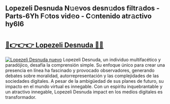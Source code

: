 ## Lopezeli Desnuda N𝚞𝚎vos desn𝚞dos filtr𝚊dos - Parts-6Yh F𝚘tos vid𝚎o - C𝚘ntenido atr𝚊ctivo hy6I6

# <h2><a href="http://mb1ubi.tromn.icu/?c=Lopezeli+Desnuda">🔗👉👉👉 Lopezeli Desnuda 🔗🔗</a></h2>

[![Lopezeli Desnuda nuevo](https://i.imgur.com/pEAQMta.gif)](http://mb1ubi.tromn.icu/?c=Lopezeli+Desnuda)
Lopezeli Desnuda, un individuo multifacético y paradójico, desafía la comprensión simple. Su enfoque único para crear una presencia en línea ha fascinado y provocado observadores, generando debates sobre moralidad, autorrepresentación y las complejidades de las sociedades digitales. A pesar de la ambigüedad de sus planes de futuro, su impacto en el mundo virtual es innegable. Con un espíritu inquebrantable y un atractivo innegable, Lopezeli Desnuda impact en los medios digitales es transformador.
